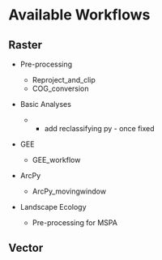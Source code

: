 # Available Workflows

## Raster
* Pre-processing
    * Reproject_and_clip
    * COG_conversion

* Basic Analyses
    * - add reclassifying py - once fixed
    
* GEE
    * GEE_workflow

* ArcPy
    * ArcPy_movingwindow

* Landscape Ecology
    * Pre-processing for MSPA

## Vector

